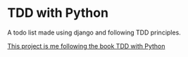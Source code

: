 # TDD with Python

A todo list made using django and following TDD principles. 

[This project is me following the book TDD with Python](www.obeythetestinggoat.com)